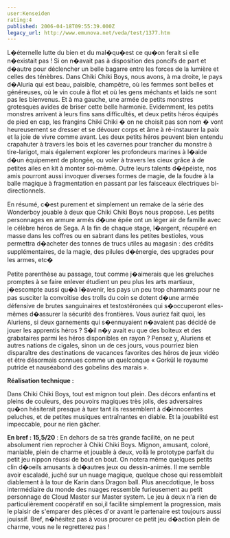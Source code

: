 ```yaml
---
user:Kenseiden
rating:4
published: 2006-04-18T09:55:39.000Z
legacy_url: http://www.emunova.net/veda/test/1377.htm
---
```

L�éternelle lutte du bien et du mal�qu�est ce qu�on ferait si elle n�existait pas ! Si on n�avait pas à disposition des poncifs de part et d�autre pour déclencher un belle bagarre entre les forces de la lumière et celles des ténèbres. Dans Chiki Chiki Boys, nous avons, à ma droite, le pays d�Aluria qui est beau, paisible, champêtre, où les femmes sont belles et généreuses, où le vin coule à flot et où les gens méchants et laids ne sont pas les bienvenus. Et à ma gauche, une armée de petits monstres grotesques avides de briser cette belle harmonie. Evidemment, les petits monstres arrivent à leurs fins sans difficultés, et deux petits héros équipés de pied en cap, les frangins Chiki Chiki � on ne choisit pas son nom � vont heureusement se dresser et se dévouer corps et âme à ré-instaurer la paix et la joie de vivre comme avant. Les deux petits héros peuvent bien entendu crapahuter à travers les bois et les cavernes pour trancher du monstre à tire-larigot, mais également explorer les profondeurs marines à l�aide d�un équipement de plongée, ou voler à travers les cieux grâce à de petites ailes en kit à monter soi-même. Outre leurs talents d�épéiste, nos amis pourront aussi invoquer diverses formes de magie, de la foudre à la balle magique à fragmentation en passant par les faisceaux électriques bi-directionnels.  

  

En résumé, c�est purement et simplement un remake de la série des Wonderboy jouable à deux que Chiki Chiki Boys nous propose. Les petits personnages en armure armés d�une épée ont un léger air de famille avec le célèbre héros de Sega. A la fin de chaque stage, l�argent, récupéré en masse dans les coffres ou en sabrant dans les petites bestioles, vous permettra d�acheter des tonnes de trucs utiles au magasin : des crédits supplémentaires, de la magie, des pilules d�énergie, des upgrades pour les armes, etc�  

  

Petite parenthèse au passage, tout comme j�aimerais que les greluches promptes à se faire enlever étudient un peu plus les arts martiaux, j�escompte aussi qu�à l�avenir, les pays un peu trop charmants pour ne pas susciter la convoitise des trolls du coin se dotent d�une armée défensive de brutes sanguinaires et testostéronées qui s�occuperont elles-mêmes d�assurer la sécurité des frontières. Vous auriez fait quoi, les Aluriens, si deux garnements qui s�ennuyaient n�avaient pas décidé de jouer les apprentis héros ? S�il n�y avait eu que des boiteux et des grabataires parmi les héros disponibles en rayon ? Pensez y, Aluriens et autres nations de cigales, sinon un de ces jours, vous pourriez bien disparaître des destinations de vacances favorites des héros de jeux vidéo et être désormais connues comme un quelconque « Gorkül le royaume putride et nauséabond des gobelins des marais ».   

  

  

**Réalisation technique :**   

Dans Chiki Chiki Boys, tout est mignon tout plein. Des décors enfantins et pleins de couleurs, des pouvoirs magiques très jolis, des adversaires qu�on hésiterait presque à tuer tant ils ressemblent à d�innocentes peluches, et de petites musiques entraînantes en diable. Et la jouabilité est impeccable, pour ne rien gâcher.  

  

**En bref : 15,5/20** : En dehors de sa très grande facilité, on ne peut absolument rien reprocher à Chiki Chiki Boys. Mignon, amusant, coloré, maniable, plein de charme et jouable à deux, voilà le prototype parfait du petit jeu nippon réussi de bout en bout. On notera même quelques petits clin d�oeils amusants à d�autres jeux ou dessin-animés. Il me semble avoir escaladé, juché sur un nuage magique, quelque chose qui ressemblait diablement à la tour de Karin dans Dragon ball. Plus anecdotique, le boss intermédiaire du monde des nuages ressemble furieusement au petit personnage de Cloud Master sur Master system. Le jeu à deux n'a rien de particulièrement coopératif en soi,il facilite simplement la progression, mais le plaisir de s'emparer des pièces d'or avant le partenaire est toujours aussi jouissif. Bref, n�hésitez pas à vous procurer ce petit jeu d�action plein de charme, vous ne le regretterez pas !